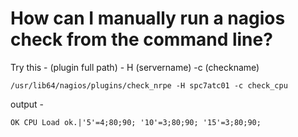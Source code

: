 # How can I manually run a nagios check from the command line?

Try this - \(plugin full path\) - H \(servername\) -c \(checkname\)

```text
/usr/lib64/nagios/plugins/check_nrpe -H spc7atc01 -c check_cpu
```

output -

```text
OK CPU Load ok.|'5'=4;80;90; '10'=3;80;90; '15'=3;80;90;
```

